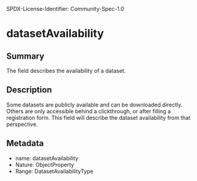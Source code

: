 SPDX-License-Identifier: Community-Spec-1.0

# datasetAvailability

## Summary

The field describes the availability of a dataset.

## Description

Some datasets are publicly available and can be downloaded directly. Others are only accessible behind a clickthrough, or after filling a registration form. This field will describe the dataset availability from that perspective.

## Metadata

- name: datasetAvailability
- Nature: ObjectProperty
- Range: DatasetAvailabilityType
